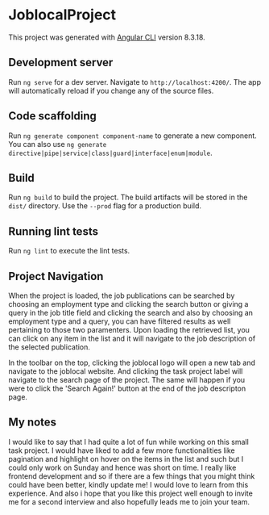 # JoblocalProject

This project was generated with [Angular CLI](https://github.com/angular/angular-cli) version 8.3.18.

## Development server

Run `ng serve` for a dev server. Navigate to `http://localhost:4200/`. The app will automatically reload if you change any of the source files.

## Code scaffolding

Run `ng generate component component-name` to generate a new component. You can also use `ng generate directive|pipe|service|class|guard|interface|enum|module`.

## Build

Run `ng build` to build the project. The build artifacts will be stored in the `dist/` directory. Use the `--prod` flag for a production build.

## Running lint tests

Run `ng lint` to execute the lint tests.

## Project Navigation

When the project is loaded, the job publications can be searched by choosing an employment type and clicking the search button or giving a query in the job title field and clicking the search and also by choosing an employment type and a query, you can have filtered results as well pertaining to those two paramenters. Upon loading the retrieved list, you can click on any item in the list and it will navigate to the job description of the selected publication. 

In the toolbar on the top, clicking the joblocal logo will open a new tab and navigate to the joblocal website. And clicking the task project label will navigate to the search page of the project. The same will happen if you were to click the 'Search Again!' button at the end of the job descripton page.

## My notes

I would like to say that I had quite a lot of fun while working on this small task project. I would have liked to add a few more functionalities like pagination and highlight on hover on the items in the list and such but I could only work on Sunday and hence was short on time. I really like frontend development and so if there are a few things that you might think could have been better, kindly update me! I would love to learn from this experience. And also i hope that you like this project well enough to invite me for a second interview and also hopefully leads me to join your team.
